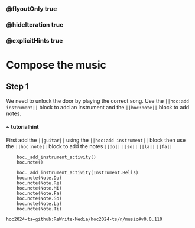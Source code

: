 ### @flyoutOnly true
### @hideIteration true
### @explicitHints true

# Compose the music

## Step 1
We need to unlock the door by playing the correct song. Use the ``||hoc:add instrument||`` block to add an instrument and the ``||hoc:note||`` block to add notes.

#### ~ tutorialhint
First add the ``||guitar||`` using the ``||hoc:add instrument||`` block then use the ``||hoc:note||`` block to add the notes ``||do||`` ``||so||`` ``||la||`` ``||fa||``

```ghost
    hoc._add_instrument_activity()
    hoc.note()
```
```template
    hoc._add_instrument_activity(Instrument.Bells)
    hoc.note(Note.Do)
    hoc.note(Note.Re)
    hoc.note(Note.Mi)
    hoc.note(Note.Fa)
    hoc.note(Note.So)
    hoc.note(Note.La)
    hoc.note(Note.Ti)    
```

```package
hoc2024-ts=github:ReWrite-Media/hoc2024-ts/n/music#v0.0.110
```